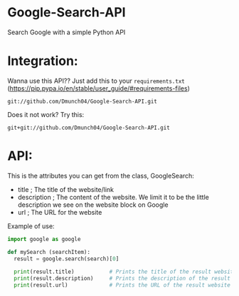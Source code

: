 # Google-Search-API
Search Google with a simple Python API

# Integration:
Wanna use this API?? Just add this to your `requirements.txt` (https://pip.pypa.io/en/stable/user_guide/#requirements-files)
```
git://github.com/Dmunch04/Google-Search-API.git
```
Does it not work? Try this:
```
git+git://github.com/Dmunch04/Google-Search-API.git
```

# API:
This is the attributes you can get from the class, GoogleSearch:
- title ; The title of the website/link
- description ; The content of the website. We limit it to be the little description we see on the website block on Google
- url ; The URL for the website

Example of use:
```python
import google as google

def mySearch (searchItem):
  result = google.search(search)[0]
  
  print(result.title)           # Prints the title of the result website
  print(result.description)     # Prints the description of the result website
  print(result.url)             # Prints the URL of the result website
```
